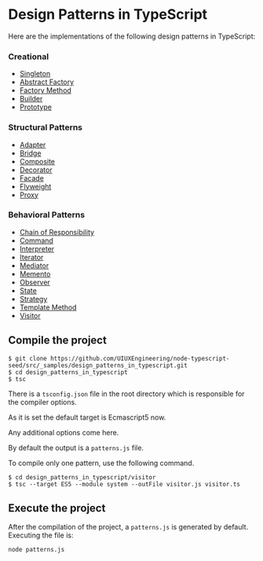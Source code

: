 # Design Patterns in TypeScript #

Here are the implementations of the following design patterns in TypeScript:

### Creational ###

* [Singleton](https://github.com/UIUXEngineering/node-typescript-seed/tree/master/src/_samples/design_patterns_in_typescript/singleton)
* [Abstract Factory](https://github.com/UIUXEngineering/node-typescript-seed/tree/master/src/_samples/design_patterns_in_typescript/abstract_factory)
* [Factory Method](https://github.com/UIUXEngineering/node-typescript-seed/tree/master/src/_samples/design_patterns_in_typescript/factory_method)
* [Builder](https://github.com/UIUXEngineering/node-typescript-seed/tree/master/src/_samples/design_patterns_in_typescript/builder)
* [Prototype](https://github.com/UIUXEngineering/node-typescript-seed/tree/master/src/_samples/design_patterns_in_typescript/prototype)


### Structural Patterns ###

* [Adapter](https://github.com/UIUXEngineering/node-typescript-seed/tree/master/src/_samples/design_patterns_in_typescript/adapter)
* [Bridge](https://github.com/UIUXEngineering/node-typescript-seed/tree/master/src/_samples/design_patterns_in_typescript/bridge)
* [Composite](https://github.com/UIUXEngineering/node-typescript-seed/tree/master/src/_samples/design_patterns_in_typescript/composite)
* [Decorator](https://github.com/UIUXEngineering/node-typescript-seed/tree/master/src/_samples/design_patterns_in_typescript/decorator)
* [Facade](https://github.com/UIUXEngineering/node-typescript-seed/tree/master/src/_samples/design_patterns_in_typescript/facade)
* [Flyweight](https://github.com/UIUXEngineering/node-typescript-seed/tree/master/src/_samples/design_patterns_in_typescript/flyweight)
* [Proxy](https://github.com/UIUXEngineering/node-typescript-seed/tree/master/src/_samples/design_patterns_in_typescript/proxy)


### Behavioral Patterns ###

* [Chain of Responsibility](https://github.com/UIUXEngineering/node-typescript-seed/tree/master/src/_samples/design_patterns_in_typescript/chain_of_responsibility)
* [Command](https://github.com/UIUXEngineering/node-typescript-seed/tree/master/src/_samples/design_patterns_in_typescript/command)
* [Interpreter](https://github.com/UIUXEngineering/node-typescript-seed/tree/master/src/_samples/design_patterns_in_typescript/interpreter)
* [Iterator](https://github.com/UIUXEngineering/node-typescript-seed/tree/master/src/_samples/design_patterns_in_typescript/iterator)
* [Mediator](https://github.com/UIUXEngineering/node-typescript-seed/tree/master/src/_samples/design_patterns_in_typescript/mediator)
* [Memento](https://github.com/UIUXEngineering/node-typescript-seed/tree/master/src/_samples/design_patterns_in_typescript/memento)
* [Observer](https://github.com/UIUXEngineering/node-typescript-seed/tree/master/src/_samples/design_patterns_in_typescript/observer)
* [State](https://github.com/UIUXEngineering/node-typescript-seed/tree/master/src/_samples/design_patterns_in_typescript/state)
* [Strategy](https://github.com/UIUXEngineering/node-typescript-seed/tree/master/src/_samples/design_patterns_in_typescript/strategy)
* [Template Method](https://github.com/UIUXEngineering/node-typescript-seed/tree/master/src/_samples/design_patterns_in_typescript/template_method)
* [Visitor](https://github.com/UIUXEngineering/node-typescript-seed/tree/master/src/_samples/design_patterns_in_typescript/visitor)

## Compile the project

```
$ git clone https://github.com/UIUXEngineering/node-typescript-seed/src/_samples/design_patterns_in_typescript.git
$ cd design_patterns_in_typescript
$ tsc
```

There is a `tsconfig.json` file in the root directory which is responsible for the compiler options.

As it is set the default target is Ecmascript5 now.

Any additional options come here.

By default the output is a `patterns.js` file.


To compile only one pattern, use the following command.

```
$ cd design_patterns_in_typescript/visitor
$ tsc --target ES5 --module system --outFile visitor.js visitor.ts
```

## Execute the project

After the compilation of the project, a `patterns.js` is generated by default.
Executing the file is:

```
node patterns.js
```
